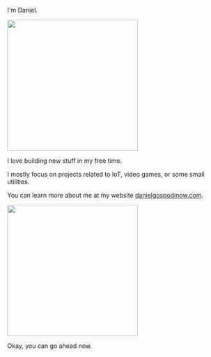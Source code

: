 I'm Daniel.

<!-- ![](https://media.giphy.com/media/xT9IgG50Fb7Mi0prBC/giphy.gif) -->
<img src="https://media.giphy.com/media/xT9IgG50Fb7Mi0prBC/giphy.gif" width="300"/>

I love building new stuff in my free time.

I mostly focus on projects related to IoT, video games, or some small utilities.

You can learn more about me at my website [danielgospodinow.com](http://danielgospodinow.com/).

<!-- ![](https://media1.tenor.com/images/b1b10b34d3bb873797bb9f27d8c26b75/tenor.gif?itemid=11005405) -->
<img src="https://media1.tenor.com/images/b1b10b34d3bb873797bb9f27d8c26b75/tenor.gif?itemid=11005405" width="300"/>

Okay, you can go ahead now.

<!--### Hi there 👋

![Daniel's github stats](https://github-readme-stats.vercel.app/api?username=danielgospodinow&count_private=true&show_icons=true&&hide_border=true)
-->

<!--
**danielgospodinow/danielgospodinow** is a ✨ _special_ ✨ repository because its `README.md` (this file) appears on your GitHub profile.

Here are some ideas to get you started:

- 🔭 I’m currently working on ...
- 🌱 I’m currently learning ...
- 👯 I’m looking to collaborate on ...
- 🤔 I’m looking for help with ...
- 💬 Ask me about ...
- 📫 How to reach me: ...
- 😄 Pronouns: ...
- ⚡ Fun fact: ...
-->
